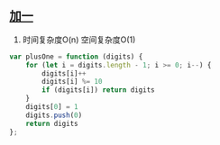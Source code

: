 ## [加一](https://leetcode-cn.com/problems/plus-one/)

1. 时间复杂度O(n) 空间复杂度O(1)
```js
var plusOne = function (digits) {
    for (let i = digits.length - 1; i >= 0; i--) {
        digits[i]++
        digits[i] %= 10
        if (digits[i]) return digits
    }
    digits[0] = 1
    digits.push(0)
    return digits
};
```